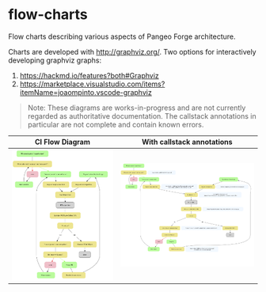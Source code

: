 # flow-charts
Flow charts describing various aspects of Pangeo Forge architecture.

Charts are developed with http://graphviz.org/. Two options for interactively developing graphviz graphs:
1. https://hackmd.io/features?both#Graphviz
2. https://marketplace.visualstudio.com/items?itemName=joaompinto.vscode-graphviz

> Note: These diagrams are works-in-progress and are not currently regarded as authoritative documentation. The callstack annotations in particular are not complete and contain known errors.

| CI Flow Diagram | With callstack annotations |
| --------------- | -------------------------- |
| ![CI Flow Diagram of Pangeo Forge](renders/ci-flow.png "Title") | ![CI Flow Diagram of Pangeo Forge](renders/ci-flow-with-callstack.png "Title") |